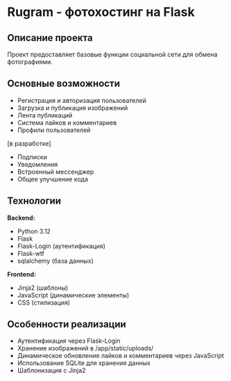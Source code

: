 # Rugram - фотохостинг на Flask

## Описание проекта

Проект предоставляет базовые функции социальной сети для обмена фотографиями.

## Основные возможности

- Регистрация и авторизация пользователей
- Загрузка и публикация изображений
- Лента публикаций
- Система лайков и комментариев
- Профили пользователей

[в разработке]
- Подписки
- Уведомления
- Встроенный мессенджер
- Общее улучшение кода

## Технологии

**Backend:**
- Python 3.12
- Flask
- Flask-Login (аутентификация)
- Flask-wtf
- sqlalchemy (база данных)

**Frontend:**
- Jinja2 (шаблоны)
- JavaScript (динамические элементы)
- CSS (стилизация)

## Особенности реализации

- Аутентификация через Flask-Login
- Хранение изображений в /app/static/uploads/
- Динамическое обновление лайков и комментариев через JavaScript
- Использование SQLite для хранения данных
- Шаблонизация с Jinja2
